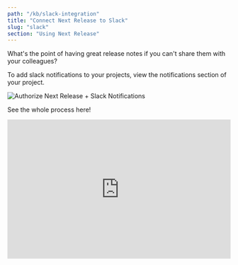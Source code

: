 ```yaml
---
path: "/kb/slack-integration"
title: "Connect Next Release to Slack"
slug: "slack"
section: "Using Next Release"
---
```


What's the point of having great release notes if you can't share them with your colleagues?

To add slack notifications to your projects, view the notifications section of your project.

![Authorize Next Release + Slack Notifications](../../src/images/screenshots/slack-connect.png)

See the whole process here!

<div style="position: relative; padding-bottom: 62.5%; height: 0;"><iframe src="https://www.loom.com/embed/1b75ba0764154161a8415b7170cf85d7" frameborder="0" webkitallowfullscreen mozallowfullscreen allowfullscreen style="position: absolute; top: 0; left: 0; width: 100%; height: 100%;"></iframe></div>
